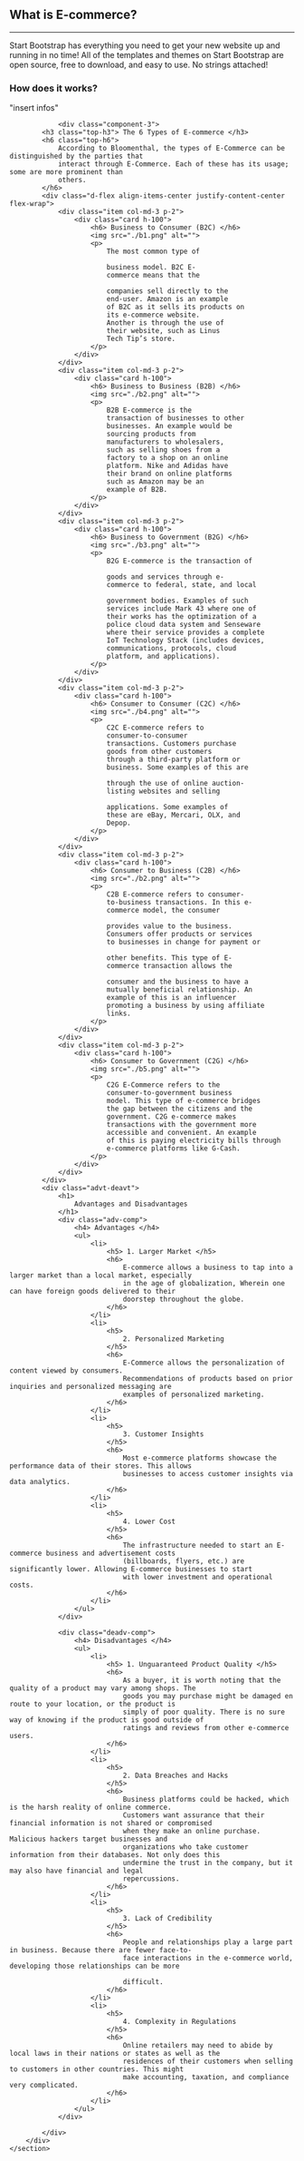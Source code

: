 <section class="bg-primary" id="ecommerce">
    <div class="container">
        <div class="row">
            <div class="col-lg-8 col-lg-offset-2 text-center">
                <h2 class="section-heading">What is E-commerce?</h2>
                <hr class="light">
                <p class="text-faded">Start Bootstrap has everything you need to get your new website up and running in no time! All of the templates and themes on Start Bootstrap are open source, free to download, and easy to use. No strings attached!</p>
            </div>
        </div>
    </div>                                     
      <div class="col-lg-8 col-lg-offset-2 text-center;margin-left:20em;margin-right:20em;">       
                <h3>
                How does it works?
                </h3>
                <p class="text-faded">
                "insert infos"
                </p>
          
                <div class="component-3">
            <h3 class="top-h3"> The 6 Types of E-commerce </h3>
            <h6 class="top-h6">
                According to Bloomenthal, the types of E-Commerce can be distinguished by the parties that
                interact through E-Commerce. Each of these has its usage; some are more prominent than
                others.
            </h6>
            <div class="d-flex align-items-center justify-content-center flex-wrap">
                <div class="item col-md-3 p-2">
                    <div class="card h-100">
                        <h6> Business to Consumer (B2C) </h6>
                        <img src="./b1.png" alt="">
                        <p>
                            The most common type of

                            business model. B2C E-
                            commerce means that the
                            
                            companies sell directly to the
                            end-user. Amazon is an example
                            of B2C as it sells its products on
                            its e-commerce website.
                            Another is through the use of
                            their website, such as Linus
                            Tech Tip’s store.
                        </p>
                    </div>
                </div>
                <div class="item col-md-3 p-2">
                    <div class="card h-100">
                        <h6> Business to Business (B2B) </h6>
                        <img src="./b2.png" alt="">
                        <p>
                            B2B E-commerce is the
                            transaction of businesses to other
                            businesses. An example would be
                            sourcing products from
                            manufacturers to wholesalers,
                            such as selling shoes from a
                            factory to a shop on an online
                            platform. Nike and Adidas have
                            their brand on online platforms
                            such as Amazon may be an
                            example of B2B.
                        </p>
                    </div>
                </div>
                <div class="item col-md-3 p-2">
                    <div class="card h-100">
                        <h6> Business to Government (B2G) </h6>
                        <img src="./b3.png" alt="">
                        <p>
                            B2G E-commerce is the transaction of

                            goods and services through e-
                            commerce to federal, state, and local
                            
                            government bodies. Examples of such
                            services include Mark 43 where one of
                            their works has the optimization of a
                            police cloud data system and Senseware
                            where their service provides a complete
                            IoT Technology Stack (includes devices,
                            communications, protocols, cloud
                            platform, and applications).
                        </p>
                    </div>
                </div>
                <div class="item col-md-3 p-2">
                    <div class="card h-100">
                        <h6> Consumer to Consumer (C2C) </h6>
                        <img src="./b4.png" alt="">
                        <p>
                            C2C E-commerce refers to
                            consumer-to-consumer
                            transactions. Customers purchase
                            goods from other customers
                            through a third-party platform or
                            business. Some examples of this are
                            
                            through the use of online auction-
                            listing websites and selling
                            
                            applications. Some examples of
                            these are eBay, Mercari, OLX, and
                            Depop.
                        </p>
                    </div>
                </div>
                <div class="item col-md-3 p-2">
                    <div class="card h-100">
                        <h6> Consumer to Business (C2B) </h6>
                        <img src="./b2.png" alt="">
                        <p>
                            C2B E-commerce refers to consumer-
                            to-business transactions. In this e-
                            commerce model, the consumer
                            
                            provides value to the business.
                            Consumers offer products or services
                            to businesses in change for payment or
                            
                            other benefits. This type of E-
                            commerce transaction allows the
                            
                            consumer and the business to have a
                            mutually beneficial relationship. An
                            example of this is an influencer
                            promoting a business by using affiliate
                            links.
                        </p>
                    </div>
                </div>
                <div class="item col-md-3 p-2">
                    <div class="card h-100">
                        <h6> Consumer to Government (C2G) </h6>
                        <img src="./b5.png" alt="">
                        <p>
                            C2G E-Commerce refers to the
                            consumer-to-government business
                            model. This type of e-commerce bridges
                            the gap between the citizens and the
                            government. C2G e-commerce makes
                            transactions with the government more
                            accessible and convenient. An example
                            of this is paying electricity bills through
                            e-commerce platforms like G-Cash.
                        </p>
                    </div>
                </div>
            </div>
            <div class="advt-deavt">
                <h1>
                    Advantages and Disadvantages
                </h1>
                <div class="adv-comp">
                    <h4> Advantages </h4>
                    <ul>
                        <li>
                            <h5> 1. Larger Market </h5>
                            <h6> 
                                E-commerce allows a business to tap into a larger market than a local market, especially
                                in the age of globalization, Wherein one can have foreign goods delivered to their
                                doorstep throughout the globe.
                            </h6>
                        </li>
                        <li>
                            <h5>
                                2. Personalized Marketing
                            </h5>
                            <h6>
                                E-Commerce allows the personalization of content viewed by consumers.
                                Recommendations of products based on prior inquiries and personalized messaging are
                                examples of personalized marketing.
                            </h6>
                        </li>
                        <li>
                            <h5>
                                3. Customer Insights
                            </h5>
                            <h6>
                                Most e-commerce platforms showcase the performance data of their stores. This allows
                                businesses to access customer insights via data analytics.
                            </h6>
                        </li>
                        <li>
                            <h5>
                                4. Lower Cost
                            </h5>
                            <h6>
                                The infrastructure needed to start an E-commerce business and advertisement costs
                                (billboards, flyers, etc.) are significantly lower. Allowing E-commerce businesses to start
                                with lower investment and operational costs.
                            </h6>
                        </li>
                    </ul>
                </div>

                <div class="deadv-comp">
                    <h4> Disadvantages </h4>
                    <ul>
                        <li>
                            <h5> 1. Unguaranteed Product Quality </h5>
                            <h6> 
                                As a buyer, it is worth noting that the quality of a product may vary among shops. The
                                goods you may purchase might be damaged en route to your location, or the product is
                                simply of poor quality. There is no sure way of knowing if the product is good outside of
                                ratings and reviews from other e-commerce users.
                            </h6>
                        </li>
                        <li>
                            <h5>
                                2. Data Breaches and Hacks
                            </h5>
                            <h6>
                                Business platforms could be hacked, which is the harsh reality of online commerce.
                                Customers want assurance that their financial information is not shared or compromised
                                when they make an online purchase. Malicious hackers target businesses and
                                organizations who take customer information from their databases. Not only does this
                                undermine the trust in the company, but it may also have financial and legal
                                repercussions.
                            </h6>
                        </li>
                        <li>
                            <h5>
                                3. Lack of Credibility
                            </h5>
                            <h6>
                                People and relationships play a large part in business. Because there are fewer face-to-
                                face interactions in the e-commerce world, developing those relationships can be more
                                
                                difficult.
                            </h6>
                        </li>
                        <li>
                            <h5>
                                4. Complexity in Regulations
                            </h5>
                            <h6>
                                Online retailers may need to abide by local laws in their nations or states as well as the
                                residences of their customers when selling to customers in other countries. This might
                                make accounting, taxation, and compliance very complicated.
                            </h6>
                        </li>
                    </ul>
                </div>
                
            </div>
        </div>
    </section>
